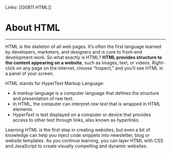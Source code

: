 Links:  [[00811 HTML]]

# About HTML
---
HTML is the skeleton of all web pages. It’s often the first language learned by developers, marketers, and designers and is core to front-end development work.  So what exactly is HTML? **HTML provides structure to the content appearing on a website**, such as images, text, or videos. Right-click on any page on the internet, choose “Inspect,” and you’ll see HTML in a panel of your screen.

HTML stands for HyperText Markup Language: 
-   A _markup_ language is a computer language that defines the structure and presentation of raw text.
-   In HTML, the computer can interpret _raw text_ that is wrapped in HTML elements.
-    _HyperText_ is text displayed on a computer or device that provides access to other text through links, also known as _hyperlinks_.

Learning HTML is the first step in creating websites, but even a bit of knowledge can help you inject code snippets into newsletter, blog or website templates. As you continue learning, you can layer HTML with CSS and JavaScript to create visually compelling and dynamic websites.